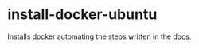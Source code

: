 # install-docker-ubuntu

Installs docker automating the steps written in the [docs](https://docs.docker.com/engine/install/ubuntu/).

